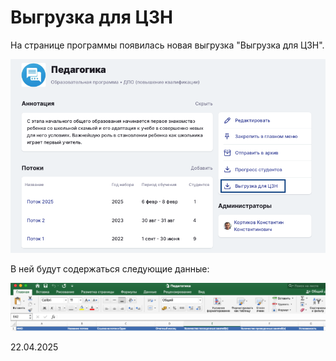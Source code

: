 # Выгрузка для ЦЗН

На странице программы появилась новая выгрузка "Выгрузка для ЦЗН".

![](<../../.gitbook/assets/image.png>)

В ней будут содержаться следующие данные:

![](<../../.gitbook/assets/image (366).png>)

22.04.2025
